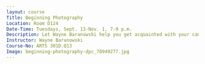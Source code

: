 ```yaml
---
layout: course
Title: Beginning Photography
Location: Room D124
Date-Time: Tuesdays, Sept. 13-Nov. 1, 7-9 p.m.
Description: Let Wayne Baranowski help you get acquainted with your camera. Learn the fundamentals of camera operation, photographic composition, exposure techniques, depth-of-field and how to compose photos using natural and artificial lighting. Several photo techniques will be discussed and participants will practice shooting photos during class. Bring your camera (digital or 35 mm) to class. Even if you are looking to buy a camera, this is a great class to take.
Instructor: Wayne Baranowski
Course-No: ARTS 301D.Q13
Image: beginning-photography-dpc_78949277.jpg
---
```

